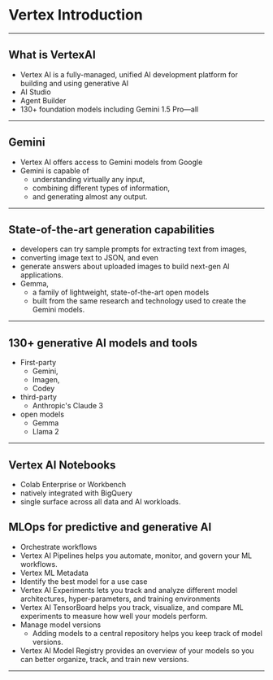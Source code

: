 # Vertex Introduction
---

## What is VertexAI

* Vertex AI is a fully-managed, unified AI development platform for building and using generative AI 
* AI Studio
* Agent Builder
* 130+ foundation models including Gemini 1.5 Pro—all

---

## Gemini

* Vertex AI offers access to Gemini models from Google
* Gemini is capable of 
  * understanding virtually any input, 
  * combining different types of information, 
  * and generating almost any output.

---


## State-of-the-art generation capabilities
* developers can try sample prompts for extracting text from images, 
* converting image text to JSON, and even 
* generate answers about uploaded images to build next-gen AI applications.
* Gemma,
  * a family of lightweight, state-of-the-art open models 
  * built from the same research and technology used to create the Gemini models.

---

## 130+ generative AI models and tools

* First-party 
  * Gemini, 
  * Imagen, 
  * Codey
* third-party 
  * Anthropic's Claude 3
* open models 
  * Gemma
  * Llama 2

---

## Vertex AI Notebooks

* Colab Enterprise or Workbench
* natively integrated with BigQuery
* single surface across all data and AI workloads.

## MLOps for predictive and generative AI
* Orchestrate workflows
* Vertex AI Pipelines helps you automate, monitor, and govern your ML workflows.
* Vertex ML Metadata 
* Identify the best model for a use case
* Vertex AI Experiments lets you track and analyze different model architectures, hyper-parameters, and training environments 
* Vertex AI TensorBoard helps you track, visualize, and compare ML experiments to measure how well your models perform.
* Manage model versions 
  * Adding models to a central repository helps you keep track of model versions.
* Vertex AI Model Registry provides an overview of your models so you can better organize, track, and train new versions. 

---